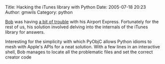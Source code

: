 Title: Hacking the iTunes library with Python
Date: 2005-07-18 20:23
Author: gmwils
Category: python

[Bob][] was having [a bit of trouble][] with his Airport Express.
Fortunately for the rest of us, his solution involved delving into the
internals of the iTunes library for answers.

Interesting for the simplicity with which PyObjC allows Python idioms to
mesh with Apple's APIs for a neat solution. With a few lines in an
interactive shell, Bob manages to locate all the problematic files and
set the correct creator code

  [Bob]: http://bob.pythonmac.org
  [a bit of trouble]: http://bob.pythonmac.org/archives/2005/07/18/airport-express-hates-me/

